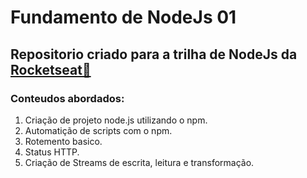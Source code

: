 # Fundamento de NodeJs 01
## Repositorio criado para a trilha de NodeJs da [Rocketseat🚀](https://app.rocketseat.com.br/journey/node-js-2023)
### Conteudos abordados:
1. Criação de projeto node.js utilizando o npm.
2. Automatição de scripts com o npm.
3. Rotemento basico.
4. Status HTTP.
5. Criação de Streams de escrita, leitura e transformação.